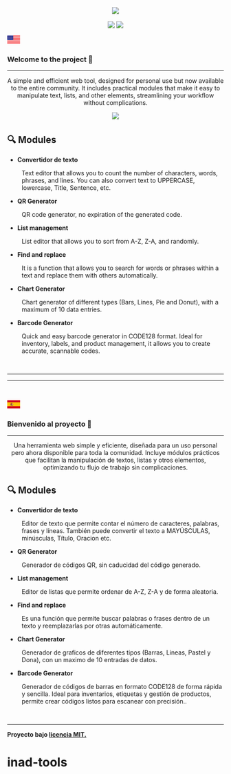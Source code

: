 
<br>
<br>
<p align="center">
<img  src="https://i.ibb.co/3YhQ5LSV/inad-tools-w-colored-fix.png">

<p align="center">
  <a href="#"><img src="https://img.shields.io/badge/release-1.0.0-orange.svg?style=flat-square"></a>
  <a href="#"><img src="https://img.shields.io/badge/license-MIT-orange.svg?style=flat-square"></a>


![flag!](./assets/img/usa.png)

###  Welcome to the project 🧩

---

<p align="center">
A simple and efficient web tool, designed for personal use but now available to the entire community. It includes practical modules that make it easy to manipulate text, lists, and other elements, streamlining your workflow without complications.</p>

<p align="center">
<a href=""><img  src="https://i.ibb.co/pj1nMBgN/download.png"></a>

## 🔍 Modules
- **Convertidor de texto** 
    <p style="margin-left:10px;"> Text editor that allows you to count the number of characters, words, phrases, and lines. You can also convert text to UPPERCASE, lowercase, Title, Sentence, etc.

-  **QR Generator**
    <p style="margin-left:10px;"> QR code generator, no expiration of the generated code.

-  **List management**
    <p style="margin-left:10px;">List editor that allows you to sort from A-Z, Z-A, and randomly.

-  **Find and replace**
    <p style="margin-left:10px;"> It is a function that allows you to search for words or phrases within a text and replace them with others automatically.

-  **Chart Generator**
    <p style="margin-left:10px;">Chart generator of different types (Bars, Lines, Pie and Donut), with a maximum of 10 data entries.

-  **Barcode Generator**
    <p style="margin-left:10px;">Quick and easy barcode generator in CODE128 format. Ideal for inventory, labels, and product management, it allows you to create accurate, scannable codes.


<br>

---
---
<br>

![flag!](./assets/img/spain.png)

###  Bienvenido al proyecto 🧩

---

<p align="center">
Una herramienta web simple y eficiente, diseñada para un uso personal pero ahora disponible para toda la comunidad. Incluye módulos prácticos que facilitan la manipulación de textos, listas y otros elementos, optimizando tu flujo de trabajo sin complicaciones. 
</p>

## 🔍 Modules
- **Convertidor de texto** 
    <p style="margin-left:10px;"> Editor de texto que permite contar el número de caracteres, palabras, frases y líneas. También puede convertir el texto a MAYÚSCULAS, minúsculas, Título, Oracion etc.

-  **QR Generator**
    <p style="margin-left:10px;"> Generador de códigos QR, sin caducidad del código generado.

-  **List management**
    <p style="margin-left:10px;">Editor de listas que permite ordenar de A-Z, Z-A y de forma aleatoria.

-  **Find and replace**
    <p style="margin-left:10px;"> Es una función que permite buscar palabras o frases dentro de un texto y reemplazarlas por otras automáticamente.

-  **Chart Generator**
    <p style="margin-left:10px;">Generador de graficos de diferentes tipos (Barras, Lineas, Pastel y Dona), con un maximo de 10 entradas de datos.

-  **Barcode Generator**
    <p style="margin-left:10px;">Generador de códigos de barras en formato CODE128 de forma rápida y sencilla. Ideal para inventarios, etiquetas y gestión de productos, permite crear códigos listos para escanear con precisión..


<br>

---
**Proyecto bajo [licencia MIT.](https://es.wikipedia.org/wiki/Licencia_MIT)**

# inad-tools
